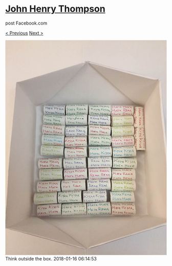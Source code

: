 # [John Henry Thompson](../README.md)
post Facebook.com

[< Previous](2018-02-01-2.md) [Next >](2018-01-16-2.md)

[![](../media/2018-01-16/Timeline-Photos-Think-outside-the-box.jpg)](../README.md)
Think outside the box.
2018-01-16 06:14:53